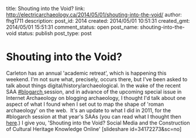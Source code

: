 title: Shouting into the Void?
link: http://electricarchaeology.ca/2014/05/01/shouting-into-the-void/
author: fhg1711
description: 
post_id: 2014
created: 2014/05/01 10:51:31
created_gmt: 2014/05/01 15:51:31
comment_status: open
post_name: shouting-into-the-void
status: publish
post_type: post

# Shouting into the Void?

Carleton has an annual 'academic retreat', which is happening this weekend. I'm not sure what, precisely, occurs there, but I've been asked to talk about things digital/history/archaeological. In the wake of the recent SAA [#blogarch ](https://twitter.com/search?q=blogarch&src=typd&f=realtime)session, and in advance of the upcoming special issue in Internet Archaeology on blogging archaeology, I thought I'd talk about one aspect of what I found when I set out to map the shape of 'roman archaeology' on the web.  It's an update to what I did in 2011, for the #blogarch session at that year's SAAs (you can read what I thought then [here](http://electricarchaeology.ca/2011/04/02/signal-versus-noise-why-academic-blogging-matters-a-structural-argument-saa-2011/).) I give you, 'Shouting into the Void? Social Media and the Construction of Cultural Heritage Knowledge Online' [slideshare id=34172273&sc=no]